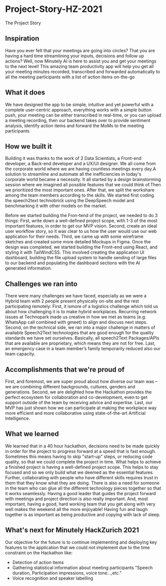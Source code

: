 # Project-Story-HZ-2021
The Project Story
## Inspiration
Have you ever felt that your meetings are going into circles? That you are having a hard time streamlining your inputs, decisions and follow up actions? Well, now Minutely AI is here to assist you and get your meetings to the next level! This amazing team productivity app will help you get all your meeting minutes recorded, transcribed and forwarded automatically to all the meeting participants with a list of action items on-the-go

## What it does
We have designed the app to be simple, intuitive and yet powerful with a complete user-centric approach, everything works with a simple button push, your meeting can be either transcribed in real-time, or you can upload a meeting recording, then our backend takes over to provide sentiment analysis, identify action items and forward the MoMs to the meeting participants
 
## How we built it
Building it was thanks to the work of 2 Data Scientists, a Front-end developer, a Back-end developer and a UX/UI designer. We all come from the corporate world where we are having countless meetings every day.A solution to streamline and automate all the inefficiencies in today's corporate world became a necessity. It all started by a design brainstorming session where we imagined all possible features that we could think of.Then we prioritized the most important ones. After that, we split the workshare among the team members according to the skills. We started first coding the speech2text technobrick using the DeepSpeech model and benchmarking it with other models on the market.

Before we started building the Fron-tend of the project, we needed to do 3 things: First, write down a well-defined project scope, with 1-3 of the most important features, in order to get our MVP vision. Second, create an ideal user workflow story, so it was clear to us how the user would use our web application for their needs. Third, we came up with some wireframe sketches and created some more detailed Mockups in Figma. Once the design was completed, we started building the Front-end using React, and styling it with TailWindCSS. This involved creating the application UI dashboard, building the file upload system to handle sending of large files to our backend and populating the dashboard sections with the AI generated information.


## Challenges we ran into
There were many challenges we have faced, especially as we were a Hybrid team with 2 people present physically on-site and the rest participating remotely:
First, it ismore of a logistics challenge which told us about how challenging it is to make hybrid workplaces. Recurring network issues at Technopark made us creative in how we met as teams (e.g. WhatsApp call combined with gmeet) to align and discuss next steps.
Second, on the technical side, we ran into a major challenge in matters of available Speech2Text technologies that are good enough for the quality standards we have set ourselves. Basically, all speech2Text Packages/APIs that are available are proprietary, which means they are not for free.
Last, an emergency case in a team member’s family temporarily reduced also our team capacity.

## Accomplishments that we're proud of
First, and foremost, we are super proud about how diverse our team was – we are combining different backgrounds, cultures, genders and generations. 
Second, we are delighted how the Hackathon provides the perfect ecosystem for collaboration and co-development, even to get support outside of the team by receiving advice and expertise. 
Last, our MVP has just shown how we can participate at making the workplace way more efficient and more collaborative using state-of-the-art Artificial Intelligence.

## What we learned
We learned that in a 40 hour hackathon, decisions need to be made quickly in order for the project to progress forward at a speed that is fast enough. Sometimes this means having to skip "start-up" steps, or reducing code quality, so that we could complete the project in time. What helps to achieve a finished project is having a well-defined project scope. This  helps to stay focused and so we only build what we deemed as the essential features. Further, collaborating with people who have different skills requires trust in them that they know what they are doing. There is also a need for someone in the team who can glue all the different technology pieces together so that it works seamlessly. Having a good leader that guides the project forward with meetings and project direction is also really important. And, most important, having a good, hard working team that you get along with very well makes the weekend all the more enjoyable! Having fun and laugh together is as important as being productive and copying with lack of sleep.

## What's next for Minutely HackZurich 2021
Our objective for the future is to continue implementing and deploying key features to the application that we could not implement due to the time constraint on the Hackathon like:
- Detection of action items
- Gathering statistical information about meeting participants "Speech duration, Participation impressions, voice tone...,etc."
- Voice recognition and speaker labelling
